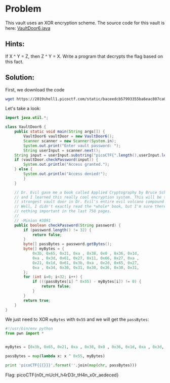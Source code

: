 # Problem
This vault uses an XOR encryption scheme. The source code for this vault is here: [VaultDoor6.java](https://2019shell1.picoctf.com/static/baceedcb57993355ba6eac807ca041b0/VaultDoor6.java)

## Hints:

If X ^ Y = Z, then Z ^ Y = X. Write a program that decrypts the flag based on this fact.

## Solution:

First, we download the code
```bash
wget https://2019shell1.picoctf.com/static/baceedcb57993355ba6eac807ca041b0/VaultDoor6.java
```

Let's take a look:
```java
import java.util.*;

class VaultDoor6 {
    public static void main(String args[]) {
        VaultDoor6 vaultDoor = new VaultDoor6();
        Scanner scanner = new Scanner(System.in);
        System.out.print("Enter vault password: ");
        String userInput = scanner.next();
    String input = userInput.substring("picoCTF{".length(),userInput.length()-1);
    if (vaultDoor.checkPassword(input)) {
        System.out.println("Access granted.");
    } else {
        System.out.println("Access denied!");
        }
    }

    // Dr. Evil gave me a book called Applied Cryptography by Bruce Schneier,
    // and I learned this really cool encryption system. This will be the
    // strongest vault door in Dr. Evil's entire evil volcano compound for sure!
    // Well, I didn't exactly read the *whole* book, but I'm sure there's
    // nothing important in the last 750 pages.
    //
    // -Minion #3091
    public boolean checkPassword(String password) {
        if (password.length() != 32) {
            return false;
        }
        byte[] passBytes = password.getBytes();
        byte[] myBytes = {
            0x3b, 0x65, 0x21, 0xa , 0x38, 0x0 , 0x36, 0x1d,
            0xa , 0x3d, 0x61, 0x27, 0x11, 0x66, 0x27, 0xa ,
            0x21, 0x1d, 0x61, 0x3b, 0xa , 0x2d, 0x65, 0x27,
            0xa , 0x34, 0x30, 0x31, 0x30, 0x36, 0x30, 0x31,
        };
        for (int i=0; i<32; i++) {
            if (((passBytes[i] ^ 0x55) - myBytes[i]) != 0) {
                return false;
            }
        }
        return true;
    }
}
```

We just need to XOR ```myBytes``` with ```0x55``` and we will get the ```passBytes```:
```python
#!/usr/bin/env python
from pwn import *


myBytes = [0x3b, 0x65, 0x21, 0xa , 0x38, 0x0 , 0x36, 0x1d, 0xa , 0x3d, 0x61, 0x27, 0x11, 0x66, 0x27, 0xa , 0x21, 0x1d, 0x61, 0x3b, 0xa , 0x2d, 0x65, 0x27, 0xa , 0x34, 0x30, 0x31, 0x30, 0x36, 0x30, 0x31]

passBytes = map(lambda x: x ^ 0x55, myBytes)

print 'picoCTF{{{}}}'.format(''.join(map(chr, passBytes)))
```

Flag: picoCTF{n0t_mUcH_h4rD3r_tH4n_x0r_aedeced}
